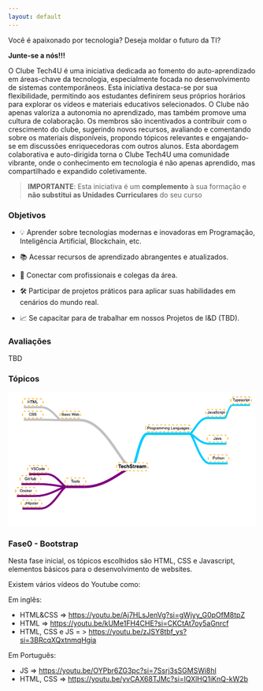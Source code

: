```yaml
---
layout: default
---
```


Você é apaixonado por tecnologia?  Deseja moldar o futuro da TI?

 **Junte-se a nós!!!**

O Clube Tech4U é uma iniciativa dedicada ao fomento do auto-aprendizado em áreas-chave da tecnologia, especialmente focada no desenvolvimento de sistemas contemporâneos. Esta iniciativa destaca-se por sua flexibilidade, permitindo aos estudantes definirem seus próprios horários para explorar os vídeos e materiais educativos  selecionados. O Clube não apenas valoriza a autonomia no aprendizado, mas também promove uma cultura de colaboração. Os membros são incentivados a contribuir com o crescimento do clube, sugerindo novos recursos, avaliando e comentando sobre os materiais disponíveis, propondo tópicos relevantes e engajando-se em discussões enriquecedoras com outros alunos. Esta abordagem colaborativa e auto-dirigida torna o Clube Tech4U uma comunidade vibrante, onde o conhecimento em tecnologia é não apenas aprendido, mas compartilhado e expandido coletivamente.


> **IMPORTANTE**: Esta iniciativa é um **complemento** à sua formação e **não substitui as Unidades Curriculares** do seu curso 


### Objetivos


- 💡 Aprender sobre tecnologias modernas e inovadoras em Programação, Inteligência Artificial, Blockchain, etc.

- 📚 Acessar recursos de aprendizado abrangentes e atualizados.

- 🤝 Conectar com profissionais e colegas da área.

- 🛠 Participar de projetos práticos para aplicar suas habilidades em cenários do mundo real.

- 📈 Se capacitar para de trabalhar em nossos Projetos de I&D (TBD).

### Avaliações

TBD

### Tópicos

![alt text](/assets/img/mm-clube-tech4u.png)


### Fase0 - Bootstrap

 Nesta fase inicial,  os tópicos escolhidos são HTML, CSS e Javascript, elementos básicos para o  desenvolvimento de websites.
 
   Existem vários vídeos do Youtube como:

   Em inglês:
   - HTML&CSS => <https://youtu.be/Aj7HLsJenVg?si=gWjyy_G0pOfM8tpZ>
   - HTML => <https://youtu.be/kUMe1FH4CHE?si=CKCtAt7oy5aGnrcf>
   - HTML, CSS e JS = > <https://youtu.be/zJSY8tbf_ys?si=3BRcqXQxtnmqHgia>

   Em Português:
   - JS => <https://youtu.be/OYPbr6ZG3pc?si=7Ssrj3sSGMSWi8hl>
   - HTML, CSS => <https://youtu.be/yvCAX68TJMc?si=lQXlHQ1iKnQ-kW2b>



